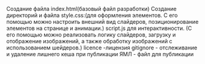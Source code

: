 Создание файла index.html(базовый файл разработки)
Создание директорий и файла style.css:(для оформления элементов. С его помощью можно настроить внешний вид слайдеров, позиционирование элементов на странице и анимации.)
script.js для интерактивности. (С его помощью можно реализовать логику слайдеров, загрузку и отображение изображений, а также обработку изображений с использованием шейдеров.)
licence -лицензия
gitignore - отслеживание и удаление лишнего кеша при публикации 
ЯМЛ - файл для публикации 
